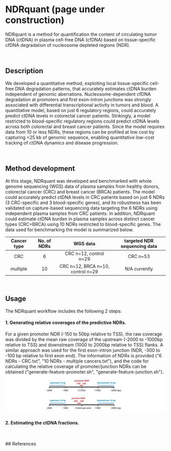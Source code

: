 # NDRquant (page under construction)
NDRquant is a method for quantification the content of circulating tumor DNA (ctDNA) in plasma cell-free DNA (cfDNA) based on tissue-specific cfDNA degradation of nucleosome depleted regions (NDR).
<p>&nbsp;</p>

## Description
We developed a quantitative method, exploiting local tissue-specific cell-free DNA degradation patterns, that accurately estimates ctDNA burden independent of genomic aberrations. Nucleosome-dependent cfDNA degradation at promoters and first exon-intron junctions was strongly associated with differential transcriptional activity in tumors and blood. A quantitative model, based on just 6 regulatory regions, could accurately predict ctDNA levels in colorectal cancer patients. Strikingly, a model restricted to blood-specific regulatory regions could predict ctDNA levels across both colorectal and breast cancer patients. Since the model requires data from 10 or less NDRs, these regions can be profiled at low cost by capturing <25 kb of genomic sequence, enabling quantitative low-cost tracking of ctDNA dynamics and disease progression.
<p>&nbsp;</p>

## Method development
At this stage, NDRquant was developed and benchmarked with whole genome sequencing (WGS) data of plasma samples from healthy donors, colorectal cancer (CRC) and breast cancer (BRCA) patients. The model could accurately predict ctDNA levels in CRC patients based on just 6 NDRs (3 CRC-specific and 3 blood-specific genes), and its robustness has been validated on capture-based sequencing data targeting the 6 NDRs using independent plasma samples from CRC patients. In addition, NDRquant could estimate ctDNA burden in plasma samples across distinct cancer types (CRC+BRCA) using 10 NDRs restricted to blood-specific genes. The data used for benchmarking the model is summarized below.

| Cancer type  | No. of NDRs  | WGS data | targeted NDR sequencing data |
|:-------------:|:-------------:|:-----:|:-----:|
| CRC      | 6  | CRC n=12, control n=29  | CRC n=53 |
| multiple | 10 | CRC n=12, BRCA n=10, control n=29 | N/A currently |
<p>&nbsp;</p>

## Usage
The NDRquant workflow includes the following 2 steps:

#### 1. Generating relative coverages of the predictive NDRs.

   For a given promoter NDR (-150 to 50bp relative to TSS), the raw coverage was divided by the mean raw coverage of the upstream (-2000 to -1000bp relative to TSS) and downstream (1000 to 2000bp relative to TSS) flanks. A similar approach was used for the first exon-intron junction (NDR, -300 to -100 bp relative to first exon end). The information of NDRs is provided ("6 NDRs - CRC.txt", "10 NDRs - multiple cancers.txt"), and the code for calculating the relative coverage of promoter/junction NDRs can be obtained ("generate-feature-promoter.sh", "generate-feature-junction.sh").
![Alt text](https://github.com/skandlab/NDRquant/blob/main/relative%20coverage.jpg)

#### 2. Estimating the ctDNA fractions. 
    

<p>&nbsp;</p>
## References
